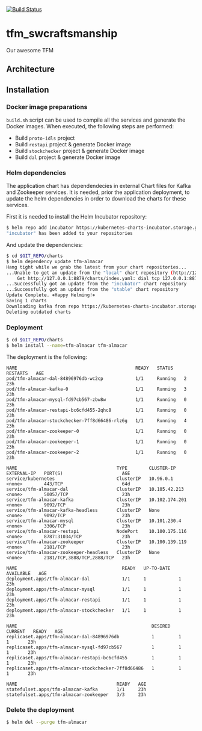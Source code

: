 [![Build Status](https://travis-ci.org/alb3rtobr/tfm_swcraftsmanship.svg?branch=master)](https://travis-ci.org/alb3rtobr/tfm_swcraftsmanship)

# tfm_swcraftsmanship

Our awesome TFM

## Architecture

## Installation

### Docker image preparations

`build.sh` script can be used to compile all the services and generate the Docker images.
When executed, the following steps are performed:
* Build `proto-idls` project
* Build `restapi` project & generate Docker image
* Build `stockchecker` project & generate Docker image
* Build `dal` project & generate Docker image

### Helm dependencies

The application chart has dependendecies in external Chart files for Kafka and Zookeeper services. It is needed, prior the application deployment, to update the helm dependencies in order to download the charts for these services.

First it is needed to install the Helm Incubator repository:

```bash
$ helm repo add incubator https://kubernetes-charts-incubator.storage.googleapis.com/
"incubator" has been added to your repositories
```

And update the dependencies:

```bash
$ cd $GIT_REPO/charts
$ helm dependency update tfm-almacar
Hang tight while we grab the latest from your chart repositories...
...Unable to get an update from the "local" chart repository (http://127.0.0.1:8879/charts):
	Get http://127.0.0.1:8879/charts/index.yaml: dial tcp 127.0.0.1:8879: connect: connection refused
...Successfully got an update from the "incubator" chart repository
...Successfully got an update from the "stable" chart repository
Update Complete. ⎈Happy Helming!⎈
Saving 1 charts
Downloading kafka from repo https://kubernetes-charts-incubator.storage.googleapis.com/
Deleting outdated charts
```



### Deployment

```bash
$ cd $GIT_REPO/charts
$ helm install --name=tfm-almacar tfm-almacar
```
The deployment is the following:

```
NAME                                            READY   STATUS    RESTARTS   AGE
pod/tfm-almacar-dal-84896976db-wc2cp            1/1     Running   2          23h
pod/tfm-almacar-kafka-0                         1/1     Running   3          23h
pod/tfm-almacar-mysql-fd97cb567-zbw8w           1/1     Running   0          23h
pod/tfm-almacar-restapi-bc6cfd455-2qhc8         1/1     Running   0          23h
pod/tfm-almacar-stockchecker-7ff8d66486-rlz6g   1/1     Running   4          23h
pod/tfm-almacar-zookeeper-0                     1/1     Running   0          23h
pod/tfm-almacar-zookeeper-1                     1/1     Running   0          23h
pod/tfm-almacar-zookeeper-2                     1/1     Running   0          23h

NAME                                     TYPE        CLUSTER-IP       EXTERNAL-IP   PORT(S)                      AGE
service/kubernetes                       ClusterIP   10.96.0.1        <none>        443/TCP                      64d
service/tfm-almacar-dal                  ClusterIP   10.105.42.213    <none>        50057/TCP                    23h
service/tfm-almacar-kafka                ClusterIP   10.102.174.201   <none>        9092/TCP                     23h
service/tfm-almacar-kafka-headless       ClusterIP   None             <none>        9092/TCP                     23h
service/tfm-almacar-mysql                ClusterIP   10.101.230.4     <none>        3306/TCP                     23h
service/tfm-almacar-restapi              NodePort    10.100.175.116   <none>        8787:31034/TCP               23h
service/tfm-almacar-zookeeper            ClusterIP   10.100.139.119   <none>        2181/TCP                     23h
service/tfm-almacar-zookeeper-headless   ClusterIP   None             <none>        2181/TCP,3888/TCP,2888/TCP   23h

NAME                                       READY   UP-TO-DATE   AVAILABLE   AGE
deployment.apps/tfm-almacar-dal            1/1     1            1           23h
deployment.apps/tfm-almacar-mysql          1/1     1            1           23h
deployment.apps/tfm-almacar-restapi        1/1     1            1           23h
deployment.apps/tfm-almacar-stockchecker   1/1     1            1           23h

NAME                                                  DESIRED   CURRENT   READY   AGE
replicaset.apps/tfm-almacar-dal-84896976db            1         1         1       23h
replicaset.apps/tfm-almacar-mysql-fd97cb567           1         1         1       23h
replicaset.apps/tfm-almacar-restapi-bc6cfd455         1         1         1       23h
replicaset.apps/tfm-almacar-stockchecker-7ff8d66486   1         1         1       23h

NAME                                     READY   AGE
statefulset.apps/tfm-almacar-kafka       1/1     23h
statefulset.apps/tfm-almacar-zookeeper   3/3     23h

```

### Delete the deployment

```bash
$ helm del --purge tfm-almacar
```
